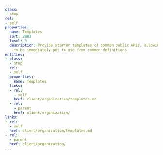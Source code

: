 ```yaml
---
class:
- stop
rel:
- self
properties:
  name: Templates
  sort: 2801
  level: 3
  description: Provide starter templates of common public APIs, allowing HTTP client
    to be immediately put to use from common definitions.
entities:
- class:
  - stop
  rel:
  - self
  properties:
    name: Templates
  links:
  - rel:
    - self
    href: client/organization/templates.md
  - rel:
    - parent
    href: client/organization/
links:
- rel:
  - self
  href: client/organization/templates.md
- rel:
  - parent
  href: client/organization/
...
```

